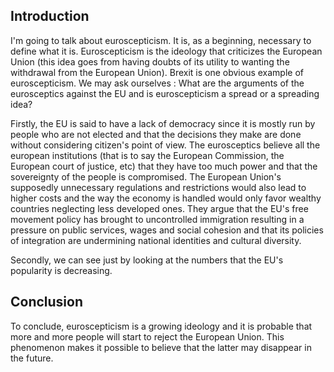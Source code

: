 ## Introduction
I'm going to talk about euroscepticism. It is, as a beginning, necessary to define what it is. Euroscepticism is the ideology that criticizes the European Union (this idea goes from having doubts of its utility to wanting the withdrawal from the European Union). Brexit is one obvious example of euroscepticism. We may ask ourselves : What are the arguments of the eurosceptics against the EU and is euroscepticism a spread or a spreading idea?

Firstly, the EU is said to have a lack of democracy since it is mostly run by people who are not elected and that the decisions they make are done without considering citizen's point of view. The eurosceptics believe all the european institutions (that is to say the European Commission, the European court of justice, etc) that they have too much power and that the sovereignty of the people is compromised. The European Union's supposedly unnecessary regulations and restrictions would also lead to higher costs and the way the economy is handled would only favor wealthy countries neglecting less developed ones. They argue that the EU's free movement policy has brought to uncontrolled immigration resulting in a pressure on public services, wages and social cohesion and that its policies of integration are undermining national identities and cultural diversity.

Secondly, we can see just by looking at the numbers that the EU's popularity is decreasing. 




## Conclusion
To conclude, euroscepticism is a growing ideology and it is probable that more and more people will start to reject the European Union. This phenomenon makes it possible to believe that the latter may disappear in the future.